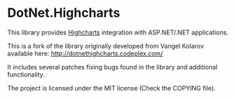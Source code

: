 DotNet.Highcharts
=================

This library provides [Highcharts](http://www.highcharts.com/) integration with ASP.NET/.NET applications.

This is a fork of the library originally developed from Vangel Kolarov available here: http://dotnethighcharts.codeplex.com/

It includes several patches fixing bugs found in the library and additional functionality.

The project is licensed under the MIT license (Check the COPYING file).
